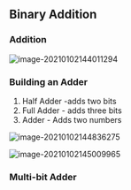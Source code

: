 ## Binary Addition

### Addition 



![image-20210102144011294](https://loyioblog.oss-cn-beijing.aliyuncs.com/LoyioBlog/20210102jTVc43.png)



### Building an Adder

1. Half Adder -adds two bits
2. Full Adder - adds three bits
3. Adder - Adds two numbers



![image-20210102144836275](https://loyioblog.oss-cn-beijing.aliyuncs.com/LoyioBlog/20210102xxefZ0.png)

![image-20210102145009965](https://loyioblog.oss-cn-beijing.aliyuncs.com/LoyioBlog/20210102ZWUwDj.png)



### Multi-bit Adder
